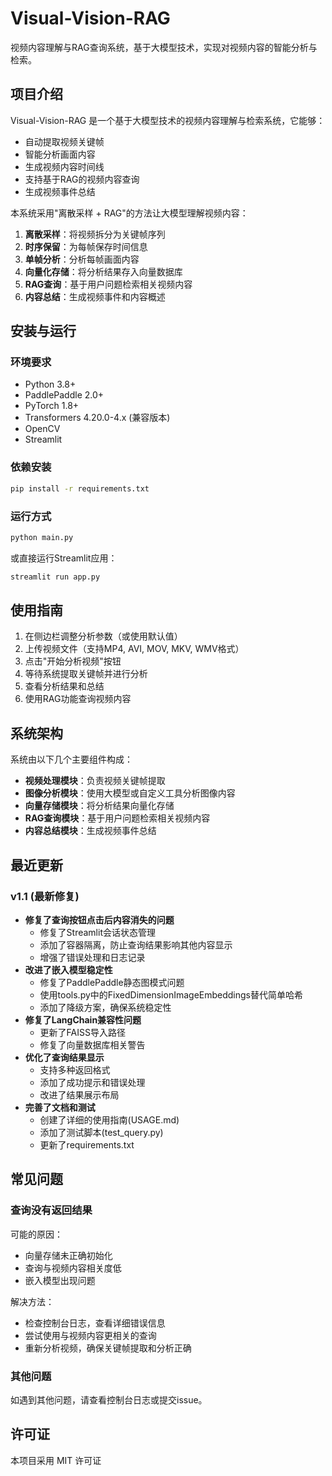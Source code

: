 # Visual-Vision-RAG

视频内容理解与RAG查询系统，基于大模型技术，实现对视频内容的智能分析与检索。

## 项目介绍

Visual-Vision-RAG 是一个基于大模型技术的视频内容理解与检索系统，它能够：

- 自动提取视频关键帧
- 智能分析画面内容
- 生成视频内容时间线
- 支持基于RAG的视频内容查询
- 生成视频事件总结

本系统采用"离散采样 + RAG"的方法让大模型理解视频内容：

1. **离散采样**：将视频拆分为关键帧序列
2. **时序保留**：为每帧保存时间信息
3. **单帧分析**：分析每帧画面内容
4. **向量化存储**：将分析结果存入向量数据库
5. **RAG查询**：基于用户问题检索相关视频内容
6. **内容总结**：生成视频事件和内容概述

## 安装与运行

### 环境要求

- Python 3.8+
- PaddlePaddle 2.0+
- PyTorch 1.8+
- Transformers 4.20.0-4.x (兼容版本)
- OpenCV
- Streamlit

### 依赖安装

```bash
pip install -r requirements.txt
```

### 运行方式

```bash
python main.py
```

或直接运行Streamlit应用：

```bash
streamlit run app.py
```

## 使用指南

1. 在侧边栏调整分析参数（或使用默认值）
2. 上传视频文件（支持MP4, AVI, MOV, MKV, WMV格式）
3. 点击"开始分析视频"按钮
4. 等待系统提取关键帧并进行分析
5. 查看分析结果和总结
6. 使用RAG功能查询视频内容

## 系统架构

系统由以下几个主要组件构成：

- **视频处理模块**：负责视频关键帧提取
- **图像分析模块**：使用大模型或自定义工具分析图像内容
- **向量存储模块**：将分析结果向量化存储
- **RAG查询模块**：基于用户问题检索相关视频内容
- **内容总结模块**：生成视频事件总结

## 最近更新

### v1.1 (最新修复)
- **修复了查询按钮点击后内容消失的问题**
  - 修复了Streamlit会话状态管理
  - 添加了容器隔离，防止查询结果影响其他内容显示
  - 增强了错误处理和日志记录
- **改进了嵌入模型稳定性**
  - 修复了PaddlePaddle静态图模式问题
  - 使用tools.py中的FixedDimensionImageEmbeddings替代简单哈希
  - 添加了降级方案，确保系统稳定性
- **修复了LangChain兼容性问题**
  - 更新了FAISS导入路径
  - 修复了向量数据库相关警告
- **优化了查询结果显示**
  - 支持多种返回格式
  - 添加了成功提示和错误处理
  - 改进了结果展示布局
- **完善了文档和测试**
  - 创建了详细的使用指南(USAGE.md)
  - 添加了测试脚本(test_query.py)
  - 更新了requirements.txt

## 常见问题

### 查询没有返回结果

可能的原因：
- 向量存储未正确初始化
- 查询与视频内容相关度低
- 嵌入模型出现问题

解决方法：
- 检查控制台日志，查看详细错误信息
- 尝试使用与视频内容更相关的查询
- 重新分析视频，确保关键帧提取和分析正确

### 其他问题

如遇到其他问题，请查看控制台日志或提交issue。

## 许可证

本项目采用 MIT 许可证
